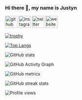 ### Hi there 👋, my name is Justyn


[<img src='https://cdn.jsdelivr.net/npm/simple-icons@3.0.1/icons/github.svg' alt='github' height='40'>](https://github.com/becausejustyn)  [<img src='https://cdn.jsdelivr.net/npm/simple-icons@3.0.1/icons/instagram.svg' alt='instagram' height='40'>](https://www.instagram.com/becausejustyn1/)  [<img src='https://cdn.jsdelivr.net/npm/simple-icons@3.0.1/icons/twitter.svg' alt='twitter' height='40'>](https://twitter.com/becausejustyn)  [<img src='https://cdn.jsdelivr.net/npm/simple-icons@3.0.1/icons/icloud.svg' alt='website' height='40'>](https://becausejustyn.netlify.app/)  

[![trophy](https://github-profile-trophy.vercel.app/?username=becausejustyn)](https://github.com/ryo-ma/github-profile-trophy&theme=darcula)

[![Top Langs](https://github-readme-stats.vercel.app/api/top-langs/?username=becausejustyn)](https://github.com/anuraghazra/github-readme-stats&theme=darcula)

![GitHub stats](https://github-readme-stats.vercel.app/api?username=becausejustyn&show_icons=true&theme=darcula)  

![GitHub Activity Graph](https://activity-graph.herokuapp.com/graph?username=becausejustyn&theme=darcula)  

![GitHub metrics](https://metrics.lecoq.io/becausejustyn&theme=darcula)  

![GitHub streak stats](https://github-readme-streak-stats.herokuapp.com/?user=becausejustyn&theme=darcula)  

![Profile views](https://gpvc.arturio.dev/becausejustyn&theme=darcula)  
